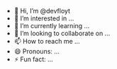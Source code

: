 - 👋 Hi, I’m @devfloyt
- 👀 I’m interested in ...
- 🌱 I’m currently learning ...
- 💞️ I’m looking to collaborate on ...
- 📫 How to reach me ...
- 😄 Pronouns: ...
- ⚡ Fun fact: ...

<!---
devfloyt/devfloyt is a ✨ special ✨ repository because its `README.md` (this file) appears on your GitHub profile.
You can click the Preview link to take a look at your changes.
--->
